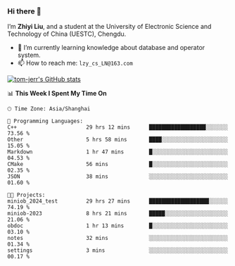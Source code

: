### Hi there 👋
I’m **Zhiyi Liu**, and a student at the University of Electronic Science and Technology of China (UESTC), Chengdu.
- 🌱 I’m currently learning knowledge about database and operator system.
- 📫 How to reach me: `lzy_cs_LN@163.com`
  
[![tom-jerr's GitHub stats](https://github-readme-stats.vercel.app/api?username=tom-jerr&hide=prs,stars&show_icons=true)](https://github.com/tom-jerr/github-readme-stats)





<!--
**tom-jerr/tom-jerr** is a ✨ _special_ ✨ repository because its `README.md` (this file) appears on your GitHub profile.

Here are some ideas to get you started:

- 🔭 I’m currently working on ...

- 👯 I’m looking to collaborate on ...
- 🤔 I’m looking for help with ...
- 💬 Ask me about ...
 ...
- 😄 Pronouns: ...
- ⚡ Fun fact: ...
-->

<!--START_SECTION:waka-->
📊 **This Week I Spent My Time On** 

```text
🕑︎ Time Zone: Asia/Shanghai

💬 Programming Languages: 
C++                      29 hrs 12 mins      ██████████████████░░░░░░░   73.56 % 
Other                    5 hrs 58 mins       ████░░░░░░░░░░░░░░░░░░░░░   15.05 % 
Markdown                 1 hr 47 mins        █░░░░░░░░░░░░░░░░░░░░░░░░   04.53 % 
CMake                    56 mins             █░░░░░░░░░░░░░░░░░░░░░░░░   02.35 % 
JSON                     38 mins             ░░░░░░░░░░░░░░░░░░░░░░░░░   01.60 % 

🐱‍💻 Projects: 
miniob_2024_test         29 hrs 27 mins      ███████████████████░░░░░░   74.19 % 
miniob-2023              8 hrs 21 mins       █████░░░░░░░░░░░░░░░░░░░░   21.06 % 
obdoc                    1 hr 13 mins        █░░░░░░░░░░░░░░░░░░░░░░░░   03.10 % 
notes                    32 mins             ░░░░░░░░░░░░░░░░░░░░░░░░░   01.34 % 
settings                 3 mins              ░░░░░░░░░░░░░░░░░░░░░░░░░   00.17 % 
```


<!--END_SECTION:waka-->

